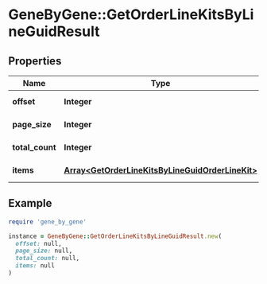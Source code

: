 # GeneByGene::GetOrderLineKitsByLineGuidResult

## Properties

| Name | Type | Description | Notes |
| ---- | ---- | ----------- | ----- |
| **offset** | **Integer** |  | [optional][readonly] |
| **page_size** | **Integer** |  | [optional][readonly] |
| **total_count** | **Integer** |  | [optional][readonly] |
| **items** | [**Array&lt;GetOrderLineKitsByLineGuidOrderLineKit&gt;**](GetOrderLineKitsByLineGuidOrderLineKit.md) |  | [optional][readonly] |

## Example

```ruby
require 'gene_by_gene'

instance = GeneByGene::GetOrderLineKitsByLineGuidResult.new(
  offset: null,
  page_size: null,
  total_count: null,
  items: null
)
```

